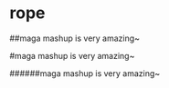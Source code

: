 # rope

##maga mashup is very amazing~


#maga mashup is very amazing~


######maga mashup is very amazing~
